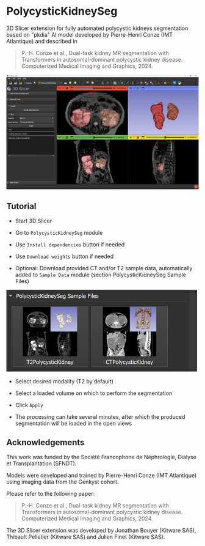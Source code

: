 # PolycysticKidneySeg

3D Slicer extension for fully automated polycystic kidneys segmentation based on "pkdia" AI model developed by Pierre-Henri Conze (IMT Atlantique) and described in

> P.-H. Conze et al., Dual-task kidney MR segmentation with Transformers in autosomal-dominant polycystic kidney disease. Computerized Medical Imaging and Graphics, 2024.

<img src="Screenshot_01.png">

## Tutorial

- Start 3D Slicer

- Go to `PolycysticKidneySeg` module

- Use `Install dependencies` button if needed

- Use `Download weights` button if needed

- Optional: Download provided CT and/or T2 sample data, automatically added to `Sample Data` module (section PolycysticKidneySeg Sample Files)

<img src="Screenshot_02.png" width=500>

- Select desired modality (T2 by default)

- Select a loaded volume on which to perform the segmentation

- Click `Apply`

- The processing can take several minutes, after which the produced segmentation will be loaded in the open views

## Acknowledgements

This work was funded by the Société Francophone de Néphrologie, Dialyse et Transplantation (SFNDT).

Models were developed and trained by Pierre-Henri Conze (IMT Atlantique) using imaging data from the Genkyst cohort.

Please refer to the following paper:

> P.-H. Conze et al., Dual-task kidney MR segmentation with Transformers in autosomal-dominant polycystic kidney disease. Computerized Medical Imaging and Graphics, 2024.

The 3D Slicer extension was developed by Jonathan Bouyer (Kitware SAS), Thibault Pelletier (Kitware SAS) and Julien Finet (Kitware SAS).
